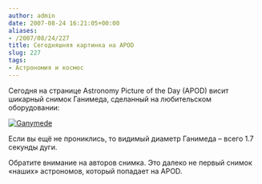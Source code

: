 ```yaml
---
author: admin
date: 2007-08-24 16:21:05+00:00
aliases:
- /2007/08/24/227
title: Сегодняшняя картинка на APOD
slug: 227
tags:
- Астрономия и космос
---
```


Сегодня на странице Astronomy Picture of the Day (APOD) висит шикарный снимок Ганимеда, сделанный на любительском оборудовании:

[![Ganymede](/2007/08/ganymede.jpg)](http://antwrp.gsfc.nasa.gov/apod/ap070824.html)

Если вы ещё не прониклись, то видимый диаметр Ганимеда – всего 1.7 секунды дуги. 

Обратите внимание на авторов снимка. Это далеко не первый снимок «наших» астрономов, который попадает на APOD.
